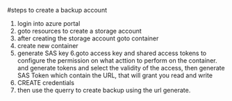 #steps to create a backup account
1. login into azure portal
2. goto resources to create a storage account
3. after creating the storage account goto container
4. create new container
5. generate SAS key
6.goto access key and shared access tokens to configure the permission on what acttion to perform on the container.
and generate tokens and select the validity of the access, then generate SAS Token which contain the URL, that will grant you read and write
7. CREATE credentials
8. then use the querry to create backup using the url generate.
